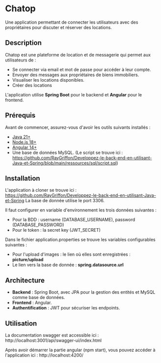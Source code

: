 # Chatop

Une application permettant de connecter les utilisateurs avec des propriétaires pour discuter et réserver des locations.

## Description

Chatop est une plateforme de location et de messagerie qui permet aux utilisateurs de :

- Se connecter via email et mot de passe pour accéder à leur compte.
- Envoyer des messages aux propriétaires de biens immobiliers.
- Visualiser les locations disponibles.
- Créer des locations

L'application utilise **Spring Boot** pour le backend et **Angular** pour le frontend.

## Prérequis

Avant de commencer, assurez-vous d'avoir les outils suivants installés :

- [Java 21+](https://adoptium.net/)
- [Node.js 18+](https://nodejs.org/)
- [Angular 14+](https://angular.io/cli)
- Une base de données MySQL. (Le script se trouve ici : https://github.com/RayGriffon/Developpez-le-back-end-en-utilisant-Java-et-Spring/blob/main/ressources/sql/script.sql)

## Installation

L'application à cloner se trouve ici : https://github.com/RayGriffon/Developpez-le-back-end-en-utilisant-Java-et-Spring
La base de donnée utilise le port 3306.

Il faut configurer en variable d'environnement les trois données suivantes :
- Pour la BDD : username (DATABASE_USERNAME), password (DATABASE_PASSWORD)
- Pour le token : la secret key (JWT_SECRET)

Dans le fichier application.properties se trouve les variables configurables suivantes :
- Pour l'upload d'images : le lien où elles sont enregistrées : **picture/upload**
- Le lien vers la base de donnée : **spring.datasource.url**

## Architecture

- **Backend** : Spring Boot, avec JPA pour la gestion des entités et MySQL comme base de données.
- **Frontend** : Angular.
- **Authentification** : JWT pour sécuriser les endpoints.

## Utilisation

La documentation swagger est accessible ici : http://localhost:3001/api/swagger-ui/index.html

Après avoir démarrer la partie angular (npm start), vous pouvez accéder à l'application ici : http://localhost:4200/
